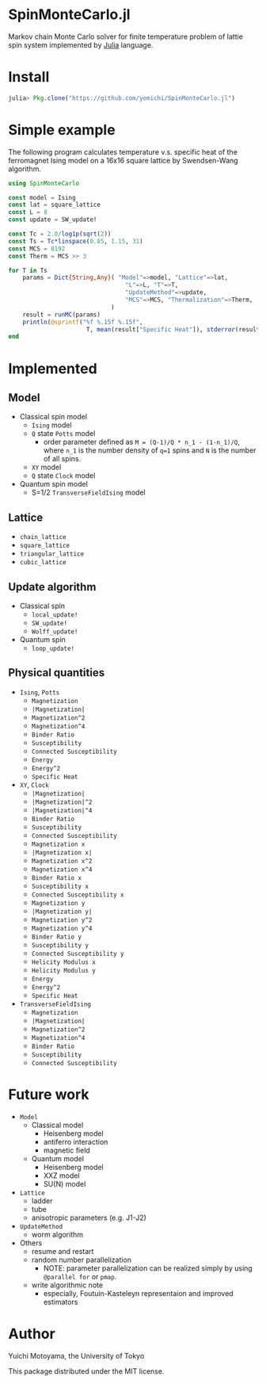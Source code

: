 # SpinMonteCarlo.jl

Markov chain Monte Carlo solver for finite temperature problem of lattie spin system implemented by [Julia](https://julialang.org) language.

# Install

``` julia
julia> Pkg.clone("https://github.com/yomichi/SpinMonteCarlo.jl")
```

# Simple example

The following program calculates temperature v.s. specific heat of the ferromagnet Ising model on a 16x16 square lattice by Swendsen-Wang algorithm.

``` julia
using SpinMonteCarlo

const model = Ising
const lat = square_lattice
const L = 8
const update = SW_update!

const Tc = 2.0/log1p(sqrt(2))
const Ts = Tc*linspace(0.85, 1.15, 31)
const MCS = 8192
const Therm = MCS >> 3

for T in Ts
    params = Dict{String,Any}( "Model"=>model, "Lattice"=>lat,
                                 "L"=>L, "T"=>T,
                                 "UpdateMethod"=>update,
                                 "MCS"=>MCS, "Thermalization"=>Therm,
                             )
    result = runMC(params)
    println(@sprintf("%f %.15f %.15f",
                      T, mean(result["Specific Heat"]), stderror(result["Specific Heat"])))
end
```

# Implemented 

## Model
- Classical spin model
    - `Ising` model
    - `Q` state `Potts` model
        - order parameter defined as `M = (Q-1)/Q * n_1 - (1-n_1)/Q`, where `n_1` is the number density of `q=1` spins and `N` is the number of all spins.
    - `XY` model
    - `Q` state `Clock` model
- Quantum spin model
    - S=1/2 `TransverseFieldIsing` model

## Lattice
- `chain_lattice`
- `square_lattice`
- `triangular_lattice`
- `cubic_lattice`

## Update algorithm
- Classical spin
    - `local_update!`
    - `SW_update!`
    - `Wolff_update!`
- Quantum spin
    - `loop_update!`

## Physical quantities
- `Ising`, `Potts`
    - `Magnetization`
    - `|Magnetization|`
    - `Magnetization^2`
    - `Magnetization^4`
    - `Binder Ratio`
    - `Susceptibility`
    - `Connected Susceptibility`
    - `Energy`
    - `Energy^2`
    - `Specific Heat`
- `XY`, `Clock`
    - `|Magnetization|`
    - `|Magnetization|^2`
    - `|Magnetization|^4`
    - `Binder Ratio`
    - `Susceptibility`
    - `Connected Susceptibility`
    - `Magnetization x`
    - `|Magnetization x|`
    - `Magnetization x^2`
    - `Magnetization x^4`
    - `Binder Ratio x`
    - `Susceptibility x`
    - `Connected Susceptibility x`
    - `Magnetization y`
    - `|Magnetization y|`
    - `Magnetization y^2`
    - `Magnetization y^4`
    - `Binder Ratio y`
    - `Susceptibility y`
    - `Connected Susceptibility y`
    - `Helicity Modulus x`
    - `Helicity Modulus y`
    - `Energy`
    - `Energy^2`
    - `Specific Heat`
- `TransverseFieldIsing`
    - `Magnetization`
    - `|Magnetization|`
    - `Magnetization^2`
    - `Magnetization^4`
    - `Binder Ratio`
    - `Susceptibility`
    - `Connected Susceptibility`

# Future work
- `Model`
    - Classical model
        - Heisenberg model
        - antiferro interaction
        - magnetic field
    - Quantum model
        - Heisenberg model
        - XXZ model
        - SU(N) model
- `Lattice`
    - ladder
    - tube
    - anisotropic parameters (e.g. J1-J2)
- `UpdateMethod`
    - worm algorithm
- Others
    - resume and restart
    - random number parallelization
        - NOTE: parameter parallelization can be realized simply by using `@parallel for` or `pmap`.
    - write algorithmic note
        - especially, Foutuin-Kasteleyn representaion and improved estimators

# Author
Yuichi Motoyama, the University of Tokyo

This package distributed under the MIT license.
